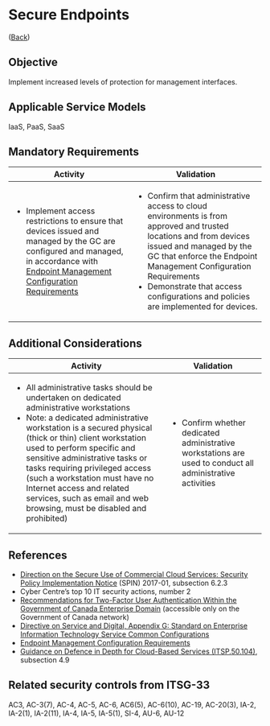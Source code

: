 # Secure Endpoints

([Back](../README.md))

## Objective

Implement increased levels of protection for management interfaces.

## Applicable Service Models

IaaS, PaaS, SaaS

## Mandatory Requirements

| Activity                                                                                                                                                                            | Validation                                                                                                                                                                                                                                                                                       |
| ------------------------------------------------------------------------------------------------------------------------------------------------------------------------------------------------- | ------------------------------------------------------------------------------------------------------------------------------------------------------------------------------------------------------------------------------------------------------------------------------------------------ |
| <ul><li>Implement access restrictions to ensure that devices issued and managed by the GC are configured and managed, in accordance with [Endpoint Management Configuration Requirements](https://www.canada.ca/en/government/system/digital-government/policies-standards/enterprise-it-service-common-configurations/endpoint.html)</li></ul> | <ul><li>Confirm that administrative access to cloud environments is from approved and trusted locations and from devices issued and managed by the GC that enforce the Endpoint Management Configuration Requirements</li><li>Demonstrate that access configurations and policies are implemented for devices.</li></ul> |

## Additional Considerations

| Activity                                                                                    |      Validation                                                                                                                       |
| ------------------------------------------------------------------------------------------------------------ | --------------------------------------------------------------------------------------------------------------------------- |
| <ul><li>All administrative tasks should be undertaken on dedicated administrative workstations</li><li>Note: a dedicated administrative workstation is a secured physical (thick or thin) client workstation used to perform specific and sensitive administrative tasks or tasks requiring privileged access (such a workstation must have no Internet access and related services, such as email and web browsing, must be disabled and prohibited)</li></ul> | <ul><li>Confirm whether dedicated administrative workstations are used to conduct all administrative activities</li></ul> |

## References

- [Direction on the Secure Use of Commercial Cloud Services: Security Policy Implementation Notice](https://www.canada.ca/en/treasury-board-secretariat/services/access-information-privacy/security-identity-management/direction-secure-use-commercial-cloud-services-spin.html) (SPIN) 2017-01, subsection 6.2.3
- Cyber Centre’s top 10 IT security actions, number 2
- [Recommendations for Two-Factor User Authentication Within the Government of Canada Enterprise Domain](https://intranet.canada.ca/wg-tg/rtua-rafu-eng.asp) (accessible only on the Government of Canada network)
- [Directive on Service and Digital, Appendix G: Standard on Enterprise Information Technology Service Common Configurations](https://www.tbs-sct.canada.ca/pol/doc-eng.aspx?id=32713)
- [Endpoint Management Configuration Requirements](https://www.canada.ca/en/government/system/digital-government/policies-standards/enterprise-it-service-common-configurations/endpoint.html)
- [Guidance on Defence in Depth for Cloud-Based Services (ITSP.50.104)](https://cyber.gc.ca/en/guidance/itsp50104-guidance-defence-depth-cloud-based-services), subsection 4.9

## Related security controls from ITSG-33

AC3, AC-3(7), AC-4, AC-5, AC-6, AC6(5), AC-6(10), AC-19, AC-20(3), IA-2, IA-2(1), IA-2(11), IA-4, IA-5, IA-5(1), SI-4, AU-6, AU-12
